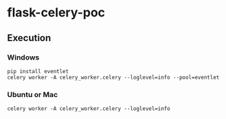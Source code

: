 # flask-celery-poc

## Execution

### Windows

```unix
pip install eventlet
celery worker -A celery_worker.celery --loglevel=info --pool=eventlet
```

### Ubuntu or Mac

```unix
celery worker -A celery_worker.celery --loglevel=info
```
